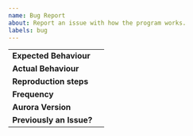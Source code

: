```yaml
---
name: Bug Report
about: Report an issue with how the program works.
labels: bug
---
```

<!--
Thank you for reporting your issues to us, helping to make Aurora better! :)

Please make sure you SEARCH for an issue similar to yours before submitting your issue - it might already have been answered.

If you haven't found a similar issue, please answer all the questions below to the best of your ability. More accurate bug reports help us pinpoint the problem quicker and easier. When you fill in the responses, make sure to delete the square brackets as comments inside these are not visible in the report.

If you have log files or screenshots that may help, please also attach them to the issue. The logs can be found in %APPDATA%\Aurora\Logs
-->
| | |
|-|-|
**Expected Behaviour** | <!-- Write what should be happening here. -->
**Actual Behaviour** | <!-- Explain what actually happens here. -->
**Reproduction steps** | <!-- If you can, please provide detailed instructions on how to reproduce this issue. -->
**Frequency** | <!-- How often does this issue occur? Every time? Only sometimes? -->
**Aurora Version** | <!-- Which version of Aurora are you using that's causing the problem? (You can see this on the about page under settings) -->
**Previously an Issue?** | <!-- Did the previous version of Aurora have this issue? Yes/No/Don't know -->

<!--
Once you're done, check the preview tab. You should see a nice table with your issue text.

If it all looks correct, submit the issue :) Again, thank you for your report.
-->